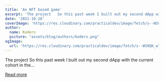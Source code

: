 ```yaml
---
title: 'An NFT based game'
excerpt: 'The project   So this past week I built out my second dApp with the current cohort in the...'
date: '2021-10-28'
coverImage: 'https://res.cloudinary.com/practicaldev/image/fetch/s--WS9QK_wT--/c_imagga_scale,f_auto,fl_progressive,h_420,q_auto,w_1000/https://dev-to-uploads.s3.amazonaws.com/uploads/articles/iezxljfb8pspnqkmea00.jpg'
author:
  name: Koders
  picture: "assets/blog/authors/koders.png"
ogImage:
  url: 'https://res.cloudinary.com/practicaldev/image/fetch/s--WS9QK_wT--/c_imagga_scale,f_auto,fl_progressive,h_420,q_auto,w_1000/https://dev-to-uploads.s3.amazonaws.com/uploads/articles/iezxljfb8pspnqkmea00.jpg'
---
```


The project   So this past week I built out my second dApp with the current cohort in the...

[Read more](https://dev.to/nickytonline/an-nft-based-game-1jfk)
